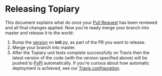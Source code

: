 # Releasing Topiary

This document explains what do once your [Pull Request](https://www.atlassian.com/git/tutorials/making-a-pull-request/) has been reviewed and all final changes applied. Now you're ready merge your branch into master and release it to the world:

1. Bump the [version](http://semver.org/) on __init__.py, as part of the PR you want to release.
2. Merge your branch into master.
3. After the Topiary unit tests complete successfully on Travis then the latest version
of the code (with the version specified above) will be pushed to [PyPI](https://pypi.python.org/pypi) automatically. If you're curious about how automatic deployment is achieved, see our [Travis configuration](https://github.com/hammerlab/topiary/blob/master/.travis.yml#L58).
